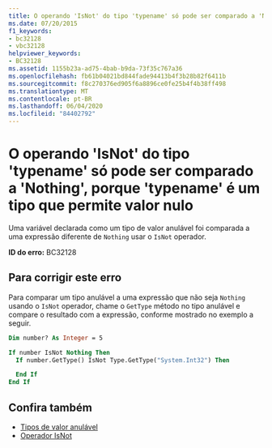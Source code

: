 ```yaml
---
title: O operando 'IsNot' do tipo 'typename' só pode ser comparado a 'Nothing', porque 'typename' é um tipo que permite valor nulo
ms.date: 07/20/2015
f1_keywords:
- bc32128
- vbc32128
helpviewer_keywords:
- BC32128
ms.assetid: 1155b23a-ad75-4bab-b9da-73f35c767a36
ms.openlocfilehash: fb61b04021bd844fade94413b4f3b28b82f6411b
ms.sourcegitcommit: f8c270376ed905f6a8896ce0fe25b4f4b38ff498
ms.translationtype: MT
ms.contentlocale: pt-BR
ms.lasthandoff: 06/04/2020
ms.locfileid: "84402792"
---
```

# <a name="isnot-operand-of-type-typename-can-only-be-compared-to-nothing-because-typename-is-a-nullable-type"></a>O operando 'IsNot' do tipo 'typename' só pode ser comparado a 'Nothing', porque 'typename' é um tipo que permite valor nulo

Uma variável declarada como um tipo de valor anulável foi comparada a uma expressão diferente de `Nothing` usar o `IsNot` operador.

**ID do erro:** BC32128

## <a name="to-correct-this-error"></a>Para corrigir este erro

Para comparar um tipo anulável a uma expressão que não seja `Nothing` usando o `IsNot` operador, chame o `GetType` método no tipo anulável e compare o resultado com a expressão, conforme mostrado no exemplo a seguir.

```vb
Dim number? As Integer = 5

If number IsNot Nothing Then
  If number.GetType() IsNot Type.GetType("System.Int32") Then

  End If
End If
```

## <a name="see-also"></a>Confira também

- [Tipos de valor anulável](../../programming-guide/language-features/data-types/nullable-value-types.md)
- [Operador IsNot](../operators/isnot-operator.md)

